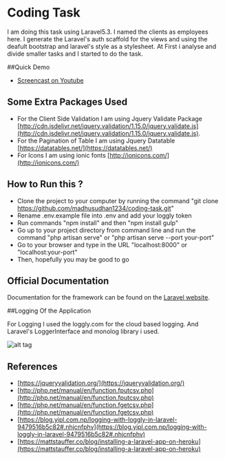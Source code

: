 # Coding Task

I am doing this task  using Laravel5.3. I named the clients as employees here. I generate the Laravel's auth 
scaffold for the views and using the deafult bootstrap and laravel's style as a stylesheet. At First i analyse and divide
smaller tasks and I started to do the task.

##Quick Demo
 - [Screencast on Youtube](https://www.youtube.com/watch?v=zpEFaA-yubg)

## Some Extra Packages Used
- For the Client Side Validation
   I am using Jquery Validate Package [http://cdn.jsdelivr.net/jquery.validation/1.15.0/jquery.validate.js](http://cdn.jsdelivr.net/jquery.validation/1.15.0/jquery.validate.js). 
- For the Pagination of Table
   I am using Jquery Datatable [https://datatables.net/](https://datatables.net/)
- For Icons 
   I am using ionic fonts [http://ionicons.com/](http://ionicons.com/)
   
## How to Run this ?
 - Clone the project to your computer by running the command "git clone https://github.com/madhusudhan1234/coding-task.git"
 - Rename .env.example file into .env and add your loggly token
 - Run commands "npm install" and then "npm install gulp"
 - Go up to your project directory from command line and run the command "php artisan serve" or "php artisan serve --port your-port"
 - Go to your browser and type in the URL "localhost:8000" or "localhost:your-port"
 -  Then, hopefully you may be good to go

   
## Official Documentation 

Documentation for the framework can be found on the [Laravel website](http://laravel.com/docs).

##Logging Of the Application

For Logging I used the loggly.com for the cloud based logging. And Laravel's LoggerInterface and monolog library 
i used.

![alt tag](https://madhusudhansubedi.files.wordpress.com/2016/10/logging.png)

## References

 -  [https://jqueryvalidation.org/](https://jqueryvalidation.org/)
 -  [http://php.net/manual/en/function.fputcsv.php](http://php.net/manual/en/function.fputcsv.php)
 -  [http://php.net/manual/en/function.fgetcsv.php](http://php.net/manual/en/function.fgetcsv.php)
 - [https://blog.yipl.com.np/logging-with-loggly-in-laravel-9479516b5c82#.nhjcnfphv](https://blog.yipl.com.np/logging-with-loggly-in-laravel-9479516b5c82#.nhjcnfphv)
 - [https://mattstauffer.co/blog/installing-a-laravel-app-on-heroku](https://mattstauffer.co/blog/installing-a-laravel-app-on-heroku)